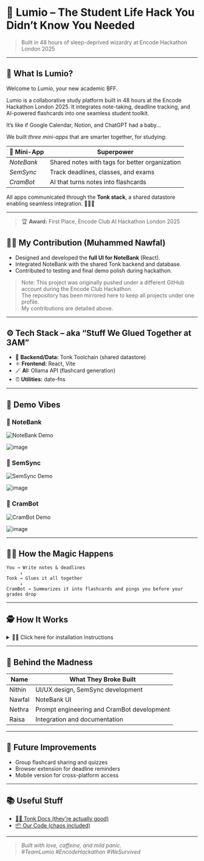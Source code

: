 # 🌙 Lumio – The Student Life Hack You Didn’t Know You Needed

> Built in 48 hours of sleep-deprived wizardry at Encode Hackathon London 2025

---

## 🧠 What Is Lumio?

Welcome to *Lumio*, your new academic BFF.  

Lumio is a collaborative study platform built in 48 hours at the Encode Hackathon London 2025.
It integrates note-taking, deadline tracking, and AI-powered flashcards into one seamless student toolkit.  

It’s like if Google Calendar, Notion, and ChatGPT had a baby… 

We built *three mini-apps* that are smarter together, for studying:

| 🧩 Mini-App   | Superpower |
|--------------|------------|
| *NoteBank* | Shared notes with tags for better organization |
| *SemSync*  | Track deadlines, classes, and exams |
| *CramBot*  | AI that turns notes into flashcards |

All apps communicated through the **Tonk stack**, a shared datastore enabling seamless integration. 🧙‍♂✨

---

> 🏆 **Award:** First Place, Encode Club AI Hackathon London 2025

## 👨‍💻 My Contribution (Muhammed Nawfal)

- Designed and developed the **full UI for NoteBank** (React).
- Integrated NoteBank with the shared Tonk backend and database.
- Contributed to testing and final demo polish during hackathon.

> Note: This project was originally pushed under a different GitHub account during the Encode Club Hackathon.  
> The repository has been mirrored here to keep all projects under one profile.  
> My contributions are detailed above.

---

## ⚙ Tech Stack – aka “Stuff We Glued Together at 3AM”

- 🧠 **Backend/Data:** Tonk Toolchain (shared datastore)  
- ⚛ **Frontend:** React, Vite
- 🪄 **AI:** Ollama API (flashcard generation)  
- ⏰ **Utilities:** date-fns  

---

## 🎥 Demo Vibes

### 📝 NoteBank  
![NoteBank Demo](./screenshots/notebank.gif)  

![image](https://github.com/user-attachments/assets/020ff91a-c83c-4d4b-9a41-36bdd360af46)

### 📅 SemSync  
![SemSync Demo](./screenshots/semsync.gif)  

![image](https://github.com/user-attachments/assets/1d4034e2-a861-49ef-b6ca-b43e16eb00b9)

### 🤖 CramBot  
![CramBot Demo](./screenshots/crambot.gif)  

![image](https://github.com/user-attachments/assets/b581a2d7-9acb-4902-be57-39fe3d51325c)

---

## 🕵‍♀ How the Magic Happens

```
You → Write notes & deadlines
     ↓
Tonk → Glues it all together
     ↓
CramBot → Summarizes it into flashcards and pings you before your grades drop

```
---

## 🕵 How It Works

<details>
<summary>👨‍💻 Click here for installation instructions</summary>


Clone the repository
```
git clone git@github.com:Muhammed-Nawfal/Encode-Tonk.git && cd Encode-Tonk
```

Install dependencies
```
npm install
```
Run each app separately:
```
npm run dev
```
Then open ``` http://localhost:3000 ``` and start vibing


</details>

---

## 🧠 Behind the Madness

| Name     | What They Broke Built |
|----------|------------------------|
| Nithin   | UI/UX design, SemSync development |
| Nawfal   | NoteBank UI |
| Nethra   | Prompt engineering and CramBot development |
| Raisa    | Integration and documentation |

---

## 🚀 Future Improvements

- Group flashcard sharing and quizzes  
- Browser extension for deadline reminders  
- Mobile version for cross-platform access 

---

## 📚 Useful Stuff

- [🧙‍♂ Tonk Docs (they're actually good)](https://tonk-labs.github.io/tonk/)
- [📦 Our Code (chaos included)](https://github.com/raisa05/Encode-Tonk)

---

> *Built with love, caffeine, and mild panic.*  
> *#TeamLumio #EncodeHackathon #WeSurvived*
